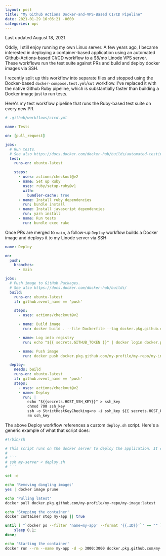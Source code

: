 ```yaml
---
layout: post
title: "My Github Actions Docker-and-VPS-Based CI/CD Pipeline"
date: 2021-01-29 16:06:21 -0600
categories: ops
---
```


Last updated August 18, 2021.

Oddly, I still enjoy running my own Linux server. A few years ago, I became interested in deploying a container-based application using an automated Github-Actions-based CI/CD workflow to a $5/mo Linode VPS server. These workflows run the test suite against PRs and build and deploy docker images via SSH.

I recently split up this workflow into separate files and stopped using the Docker-based `docker-compose.test.yml`/`sut` workflow. I've replaced it with the native Github Ruby pipeline, which is substantially faster than building a Docker image just to run tests.

Here's my test workflow pipeline that runs the Ruby-based test suite on every new PR.

```yml
# .github/workflows/cicd.yml

name: Tests

on: [pull_request]

jobs:
  # Run tests.
  # See also https://docs.docker.com/docker-hub/builds/automated-testing/
  test:
    runs-on: ubuntu-latest

    steps:
      - uses: actions/checkout@v2
      - name: Set up Ruby
        uses: ruby/setup-ruby@v1
        with:
          bundler-cache: true
      - name: Install ruby dependencies
        run: bundle install
      - name: Install javascript dependencies
        run: yarn install
      - name: Run tests
        run: bundle exec rake
```

Once PRs are merged to `main`, a follow-up `Deploy` workflow builds a Docker image and deploys it to my Linode server via SSH:

```yml
name: Deploy

on:
  push:
    branches:
      - main

jobs:
  # Push image to GitHub Packages.
  # See also https://docs.docker.com/docker-hub/builds/
  build:
    runs-on: ubuntu-latest
    if: github.event_name == 'push'

    steps:
      - uses: actions/checkout@v2

      - name: Build image
        run: docker build . --file Dockerfile --tag docker.pkg.github.com/my-profile/my-repo/my-image:latest

      - name: Log into registry
        run: echo "${{ secrets.GITHUB_TOKEN }}" | docker login docker.pkg.github.com -u ${{ github.actor }} --password-stdin

      - name: Push image
        run: docker push docker.pkg.github.com/my-profile/my-repo/my-image:latest

  deploy:
    needs: build
    runs-on: ubuntu-latest
    if: github.event_name == 'push'
    steps:
      - uses: actions/checkout@v2
      - name: Deploy
        run: |
          echo "${{secrets.HOST_SSH_KEY}}" > ssh_key
          chmod 700 ssh_key
          ssh -o StrictHostKeyChecking=no -i ssh_key ${{ secrets.HOST_USERNAME }}@${{ secrets.HOST_HOSTNAME }} "sh -s" < deploy.sh
          rm ssh_key
```

The above Deploy workflow references a custom `deploy.sh` script. Here's a generic example of what that script does:

```sh
#!/bin/sh

# This script runs on the docker server to deploy the application. It can be kicked off locally via:
#
# ```
# ssh my-server < deploy.sh
# ```

set -e

echo 'Removing dangling images'
yes | docker image prune

echo 'Pulling latest'
docker pull docker.pkg.github.com/my-profile/my-repo/my-image:latest

echo 'Stopping the container'
docker container stop my-app || true

until [ "`docker ps --filter 'name=my-app' --format '{{.ID}}'`" == "" ]; do
	sleep 0.1;
done;

echo 'Starting the container'
docker run --rm --name my-app -d -p 3000:3000 docker.pkg.github.com/my-profile/my-repo/my-image:latest startup.sh
```
